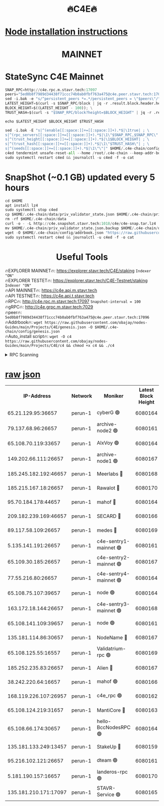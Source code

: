 <h1 align="center"> 🔥C4E🔥</h1>

[Node installation instructions](https://github.com/obajay/nodes-Guides/tree/main/Projects/C4E)
=

<h1 align="center"> MAINNET</h1>

# StateSync C4E Mainnet
```python
SNAP_RPC=http://c4e.rpc.m.stavr.tech:17097
peers="5ed0b8f7989d34438f71ccc74b0ab0fbf763a475@c4e.peer.stavr.tech:17096"
sed -i.bak -e "s/^persistent_peers *=.*/persistent_peers = \"$peers\"/" $HOME/.c4e-chain/config/config.toml
LATEST_HEIGHT=$(curl -s $SNAP_RPC/block | jq -r .result.block.header.height); \
BLOCK_HEIGHT=$((LATEST_HEIGHT - 100)); \
TRUST_HASH=$(curl -s "$SNAP_RPC/block?height=$BLOCK_HEIGHT" | jq -r .result.block_id.hash)

echo $LATEST_HEIGHT $BLOCK_HEIGHT $TRUST_HASH

sed -i.bak -E "s|^(enable[[:space:]]+=[[:space:]]+).*$|\1true| ; \
s|^(rpc_servers[[:space:]]+=[[:space:]]+).*$|\1\"$SNAP_RPC,$SNAP_RPC\"| ; \
s|^(trust_height[[:space:]]+=[[:space:]]+).*$|\1$BLOCK_HEIGHT| ; \
s|^(trust_hash[[:space:]]+=[[:space:]]+).*$|\1\"$TRUST_HASH\"| ; \
s|^(seeds[[:space:]]+=[[:space:]]+).*$|\1\"\"|" $HOME/.c4e-chain/config/config.toml
c4ed tendermint unsafe-reset-all --home /root/.c4e-chain --keep-addr-book
sudo systemctl restart c4ed && journalctl -u c4ed -f -o cat
```
# SnapShot (~0.1 GB) updated every 5 hours
```python
cd $HOME
apt install lz4
sudo systemctl stop c4ed
cp $HOME/.c4e-chain/data/priv_validator_state.json $HOME/.c4e-chain/priv_validator_state.json.backup
rm -rf $HOME/.c4e-chain/data
curl -o - -L http://c4e.snapshot.stavr.tech:1018/c4e/c4e-snap.tar.lz4 | lz4 -c -d - | tar -x -C $HOME/.c4e-chain --strip-components 2
mv $HOME/.c4e-chain/priv_validator_state.json.backup $HOME/.c4e-chain/data/priv_validator_state.json
wget -O $HOME/.c4e-chain/config/addrbook.json "https://raw.githubusercontent.com/obajay/nodes-Guides/main/Projects/C4E/addrbook.json"
sudo systemctl restart c4ed && journalctl -u c4ed -f -o cat
```
 <h1 align="center"> Useful Tools</h1>

🔥EXPLORER MAINNET🔥:  https://explorer.stavr.tech/C4E/staking            `Indexer "ON"` \
🔥EXPLORER TESTET🔥:   https://explorer.stavr.tech/C4E-Testnet/staking     `Indexer "ON"` \
🔥API MAINNET🔥:       https://c4e.api.m.stavr.tech \
🔥API TESTNET🔥:       https://c4e.api.t.stavr.tech \
🔥RPC🔥:               http://c4e.rpc.m.stavr.tech:17097                  `Snapshot-interval = 100` \
🔥gRPC🔥:              http://c4e.grpc.m.stavr.tech:7029 \
🔥peer🔥:              `5ed0b8f7989d34438f71ccc74b0ab0fbf763a475@c4e.peer.stavr.tech:17096` \
🔥Addrbook🔥:    ```wget https://raw.githubusercontent.com/obajay/nodes-Guides/main/Projects/C4E/genesis.json -O $HOME/.c4e-chain/config/genesis.json``` \
🔥Auto_install script🔥: ```wget -O c4 https://raw.githubusercontent.com/obajay/nodes-Guides/main/Projects/C4E/c4 && chmod +x c4 && ./c4```





<details>
<summary>RPC Scanning</summary>

<h2 align="center"> We scan nodes in real time every 4 hours. And we provide the final result of RPC endpoints.
We cannot influence the operation of these nodes in any way. </h2>


```python
If Voting Power is higher than 0 --> then the Node is a validator of the network and may be subject to attack and be a potential threat to the chain.
```
```python
We marked such validators with a red symbol
```

</details>

[raw json](https://rpc-check.c4e.stavr.tech/c4e/rpc-c4e-result.json)
=



<table><tr><th>IP-Address</th><th>Network</th><th>Moniker</th><th>Latest Block Height</th><th>Earliest Block Height</th><th>Catching Up</th><th>Voting Power</th><th>Scan Time</th></tr><tr><td>65.21.129.95:36657</td><td>perun-1</td><td>cyberG 🟢</td><td>6080164</td><td>0</td><td>False</td><td>0</td><td>2023-11-30T08:19:04.068621253UTC</td></tr><tr><td>79.137.68.96:26657</td><td>perun-1</td><td>archive-node2 🟢</td><td>6080161</td><td>1</td><td>False</td><td>0</td><td>2023-11-30T08:18:46.875325370UTC</td></tr><tr><td>65.108.70.119:33657</td><td>perun-1</td><td>AlxVoy 🟢</td><td>6080164</td><td>1</td><td>False</td><td>0</td><td>2023-11-30T08:19:03.420174163UTC</td></tr><tr><td>149.202.66.111:26657</td><td>perun-1</td><td>archive-node1 🟢</td><td>6080167</td><td>1</td><td>False</td><td>0</td><td>2023-11-30T08:19:20.390053519UTC</td></tr><tr><td>185.245.182.192:46657</td><td>perun-1</td><td>Meerlabs 🔴</td><td>6080168</td><td>1051501</td><td>False</td><td>493550</td><td>2023-11-30T08:19:26.175466411UTC</td></tr><tr><td>185.215.167.18:26657</td><td>perun-1</td><td>Rawalot 🔴</td><td>6080170</td><td>1090501</td><td>False</td><td>579034</td><td>2023-11-30T08:19:38.588135564UTC</td></tr><tr><td>95.70.184.178:44657</td><td>perun-1</td><td>mahof 🔴</td><td>6080164</td><td>2342001</td><td>False</td><td>1357006</td><td>2023-11-30T08:19:02.615692857UTC</td></tr><tr><td>209.182.239.169:46657</td><td>perun-1</td><td>SECARD 🔴</td><td>6080166</td><td>2616101</td><td>False</td><td>675729</td><td>2023-11-30T08:19:17.610625307UTC</td></tr><tr><td>89.117.58.109:26657</td><td>perun-1</td><td>medes 🔴</td><td>6080169</td><td>2826001</td><td>False</td><td>471345</td><td>2023-11-30T08:19:33.354076796UTC</td></tr><tr><td>5.135.141.191:26657</td><td>perun-1</td><td>c4e-sentry1-mainnet 🟢</td><td>6080161</td><td>4267001</td><td>False</td><td>0</td><td>2023-11-30T08:18:46.012674890UTC</td></tr><tr><td>65.109.30.185:26657</td><td>perun-1</td><td>c4e-sentry2-mainnet 🟢</td><td>6080167</td><td>5186001</td><td>False</td><td>0</td><td>2023-11-30T08:19:25.833924802UTC</td></tr><tr><td>77.55.216.80:26657</td><td>perun-1</td><td>c4e-sentry4-mainnet 🟢</td><td>6080164</td><td>5187001</td><td>False</td><td>0</td><td>2023-11-30T08:19:03.088191080UTC</td></tr><tr><td>65.108.75.107:39657</td><td>perun-1</td><td>node 🟢</td><td>6080164</td><td>5198801</td><td>False</td><td>0</td><td>2023-11-30T08:19:06.572640668UTC</td></tr><tr><td>163.172.18.144:26657</td><td>perun-1</td><td>c4e-sentry3-mainnet 🟢</td><td>6080168</td><td>5286001</td><td>False</td><td>0</td><td>2023-11-30T08:19:26.832322740UTC</td></tr><tr><td>65.108.141.109:39657</td><td>perun-1</td><td>node 🟢</td><td>6080161</td><td>5303301</td><td>False</td><td>0</td><td>2023-11-30T08:18:49.285295998UTC</td></tr><tr><td>135.181.114.86:30657</td><td>perun-1</td><td>NodeName 🔴</td><td>6080167</td><td>5508301</td><td>False</td><td>333717</td><td>2023-11-30T08:19:20.752335878UTC</td></tr><tr><td>65.108.125.55:16557</td><td>perun-1</td><td>Validatrium-rpc 🟢</td><td>6080169</td><td>5551301</td><td>False</td><td>0</td><td>2023-11-30T08:19:35.867923392UTC</td></tr><tr><td>185.252.235.83:26657</td><td>perun-1</td><td>Alien 🔴</td><td>6080167</td><td>5736001</td><td>False</td><td>380508</td><td>2023-11-30T08:19:21.104420783UTC</td></tr><tr><td>38.242.220.64:16657</td><td>perun-1</td><td>mahof 🟢</td><td>6080166</td><td>5980001</td><td>False</td><td>0</td><td>2023-11-30T08:19:17.953310243UTC</td></tr><tr><td>168.119.226.107:26957</td><td>perun-1</td><td>c4e_rpc 🟢</td><td>6080162</td><td>5980162</td><td>False</td><td>0</td><td>2023-11-30T08:18:55.715768420UTC</td></tr><tr><td>65.108.124.219:31657</td><td>perun-1</td><td>MantiCore 🔴</td><td>6080163</td><td>5980163</td><td>False</td><td>837430</td><td>2023-11-30T08:19:02.196457245UTC</td></tr><tr><td>65.108.66.174:30657</td><td>perun-1</td><td>hello-BccNodesRPC 🟢</td><td>6080164</td><td>5985401</td><td>False</td><td>0</td><td>2023-11-30T08:19:03.747935741UTC</td></tr><tr><td>135.181.133.249:13457</td><td>perun-1</td><td>StakeUp 🔴</td><td>6080159</td><td>6015001</td><td>False</td><td>1357007</td><td>2023-11-30T08:18:37.384489216UTC</td></tr><tr><td>95.216.102.121:26657</td><td>perun-1</td><td>dteam 🟢</td><td>6080161</td><td>6074001</td><td>False</td><td>0</td><td>2023-11-30T08:18:46.462263008UTC</td></tr><tr><td>5.181.190.157:16657</td><td>perun-1</td><td>landeros-rpc 🟢</td><td>6080170</td><td>6077001</td><td>False</td><td>0</td><td>2023-11-30T08:19:38.236449767UTC</td></tr><tr><td>135.181.210.171:17097</td><td>perun-1</td><td>STAVR-Service 🟢</td><td>6080165</td><td>6079001</td><td>False</td><td>0</td><td>2023-11-30T08:19:09.106583205UTC</td></tr></table>
